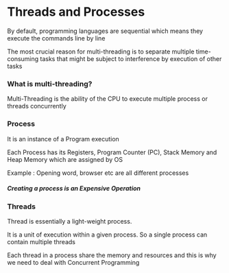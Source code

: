 # Threads and Processes
By default, programming languages are sequential which means they execute the commands line by line

The most crucial reason for multi-threading is to separate multiple time-consuming tasks that might be subject to interference by execution of other tasks

### What is multi-threading?
Multi-Threading is the ability of the CPU to execute multiple process or threads concurrently

### Process
It is an instance of a Program execution

Each Process has its Registers, Program Counter (PC), Stack Memory and Heap Memory which are assigned by OS

Example : Opening word, browser etc are all different processes

##### Creating a process is an Expensive Operation

### Threads
Thread is essentially a light-weight process.

It is a unit of execution within a given process. So a single process can contain multiple threads

Each thread in a process share the memory and resources and this is why we need to deal with Concurrent Programming


